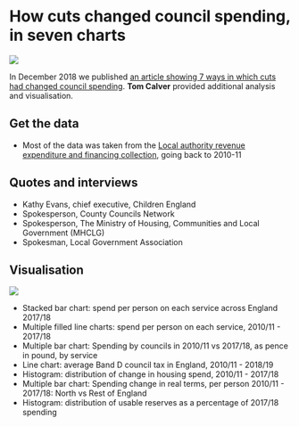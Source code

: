 # How cuts changed council spending, in seven charts

![](https://ichef.bbci.co.uk/news/660/cpsprodpb/C1A4/production/_104627594_chart6.housing_v2-nc.png)

In December 2018 we published [an article showing 7 ways in which cuts had changed council spending](https://www.bbc.co.uk/news/uk-england-46443700). **Tom Calver** provided additional analysis and visualisation.

## Get the data

* Most of the data was taken from the [Local authority revenue expenditure and financing collection](https://www.gov.uk/government/collections/local-authority-revenue-expenditure-and-financing), going back to 2010-11

## Quotes and interviews

* Kathy Evans, chief executive, Children England
* Spokesperson, County Councils Network
* Spokesperson, The Ministry of Housing, Communities and Local Government (MHCLG)
* Spokesman, Local Government Association

## Visualisation

![](https://ichef.bbci.co.uk/news/660/cpsprodpb/172B6/production/_104620949_chart7-nc.png)

* Stacked bar chart: spend per person on each service across England 2017/18
* Multiple filled line charts: spend per person on each service, 2010/11 - 2017/18
* Multiple bar chart: Spending by councils in 2010/11 vs 2017/18, as pence in pound, by service
* Line chart: average Band D council tax in England, 2010/11 - 2018/19
* Histogram: distribution of change in housing spend, 2010/11 - 2017/18
* Multiple bar chart: Spending change in real terms, per person 2010/11 - 2017/18: North vs Rest of England
* Histogram: distribution of usable reserves as a percentage of 2017/18 spending
